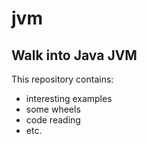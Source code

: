 # jvm
## Walk into Java JVM
This repository contains:
- interesting examples
- some wheels
- code reading
- etc.
